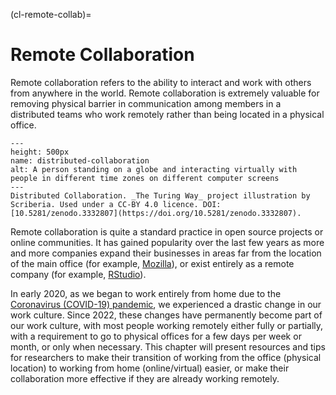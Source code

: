 (cl-remote-collab)=
# Remote Collaboration

Remote collaboration refers to the ability to interact and work with others from anywhere in the world.
Remote collaboration is extremely valuable for removing physical barrier in communication among members in a distributed teams who work remotely rather than being located in a physical office.

```{figure} ../figures/distributed-collaboration.*
---
height: 500px
name: distributed-collaboration
alt: A person standing on a globe and interacting virtually with people in different time zones on different computer screens
---
Distributed Collaboration. _The Turing Way_ project illustration by Scriberia. Used under a CC-BY 4.0 licence. DOI: [10.5281/zenodo.3332807](https://doi.org/10.5281/zenodo.3332807).
```

Remote collaboration is quite a standard practice in open source projects or online communities.
It has gained popularity over the last few years as more and more companies expand their businesses in areas far from the location of the main office (for example, [Mozilla](https://www.mozilla.org/en-GB/)), or exist entirely as a remote company (for example, [RStudio](https://rstudio.com/about/)).

In early 2020, as we began to work entirely from home due to the [Coronavirus (COVID-19) pandemic](https://www.who.int/emergencies/diseases/novel-coronavirus-2019), we experienced a drastic change in our work culture.
Since 2022, these changes have permanently become part of our work culture, with most people working remotely either fully or partially, with a requirement to go to physical offices for a few days per week or month, or only when necessary. 
This chapter will present resources and tips for researchers to make their transition of working from the office (physical location) to working from home (online/virtual) easier, or make their collaboration more effective if they are already working remotely.

<!--- Add a summary of all the subchapters --->
